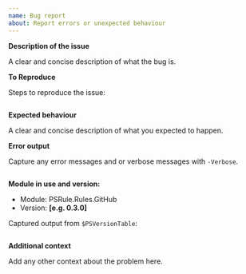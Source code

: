 ```yaml
---
name: Bug report
about: Report errors or unexpected behaviour
---
```


**Description of the issue**

A clear and concise description of what the bug is.

**To Reproduce**

Steps to reproduce the issue:

```powershell

```

**Expected behaviour**

A clear and concise description of what you expected to happen.

**Error output**

Capture any error messages and or verbose messages with `-Verbose`.

```text

```

**Module in use and version:**

- Module: PSRule.Rules.GitHub
- Version: **[e.g. 0.3.0]**

Captured output from `$PSVersionTable`:

```text

```

**Additional context**

Add any other context about the problem here.
